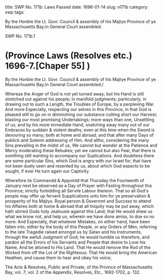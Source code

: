 title: SWP No. 171b: Laws Passed
date: 1696-01-14
slug: n171b
category: swp
tags: 




By the Honble the Lt. Govr. Council & assembly of his Majtye Province of ye Massachusetts Bay;in General Court assembled.

<div markdown class="doc" id="n171b.1">

<div class="doc_id">SWP No. 171b.1</div>


# (Province Laws (Resolves etc.) 1696-7.[Chaper 55] )

By the Honble the Lt. Govr. Council & assembly of his Majtye Province of ye Massachusetts Bay;in General Court assembled./

Whereas the Anger of God is not yet turned away; but his Hand is still stretched out against his people; in manifold judgments; particularly, in drawing out to such a Length, the Troubles of Europe, by a perplexing War. And more Especially, respecting our selves in this Province, in that God is pleased still to go on in diminishing our substance cutting short our Harvest; blasting our most promising Undertakings; more ways than one, Unsettling of us; and by his more immediate Hand, snatching away many out of our Embraces by suddain & violent deaths; even at this time when the Sword is devouring so many; both at home and abroad; and that after many Days of publick and Solemn addressing of Him. And altho, considering the many Sins prevailing in the midst of us, We cannot but wonder at the Patience and Mercy moderating these Rebukes; yet we cannot but also Fear, that there is somthing still wanting to accompany our Suplications. And doubtless there are some particular Sins, which God is angry with our Israel for, that have not been duely seen and resented by us, about which God expects to be sought, if ever He turn again our Captivity.

Wherefore its Commandd & Appointd that Thursday the Fourteenth of January next be observed as a Day of Prayer with Fasting throughout this Province; strictly forbidding all Servile Labour thereon. That so all God's people may offer up fervent Supplications unto him for ye preservation & prosperity of his Majtys. Royal person & Governmt and Success to attend his Affaires both at home & abroad that all Iniquity may be put away, which hath stirred Gods holy Jealousie against this Land; that He would shew us what we know not, and help us, wherein we have done amiss, to doe so no more: And Especially, that whatever Mistakes, on either hand, have been fallen into; either by the body of this People, or any Orders of Men, referring to the late Tragedie raised amongst us by Satan and his Instruments, through the awfull Judgment of God; he would humble us therefore, and pardon all the Errors of his Servants and People that desire to Love his Name, And be attoned to His Land. That He would remove the Rod of the Wicked from off the Lot of the Righteous; That He would bring the American Heathen, and cause them to hear and obey his voice;

The Acts & Resolves, Public and Private, of the Privince of Massachusetts Bay, vol. 7; vol. 2 of the Appendix, Resolves, Etc., 1692-1702, p. 132.


</div>

